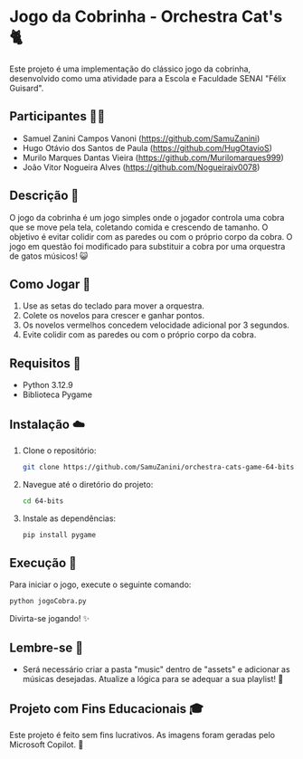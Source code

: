 # Jogo da Cobrinha - Orchestra Cat's 🐈

Este projeto é uma implementação do clássico jogo da cobrinha, desenvolvido como uma atividade para a Escola e Faculdade SENAI "Félix Guisard".

## Participantes 🧙‍♂️

- Samuel Zanini Campos Vanoni (https://github.com/SamuZanini)
- Hugo Otávio dos Santos de Paula (https://github.com/HugOtavioS)
- Murilo Marques Dantas Vieira (https://github.com/Murilomarques999)
- João Vitor Nogueira Alves (https://github.com/Nogueirajv0078)

## Descrição 📝

O jogo da cobrinha é um jogo simples onde o jogador controla uma cobra que se move pela tela, coletando comida e crescendo de tamanho. O objetivo é evitar colidir com as paredes ou com o próprio corpo da cobra. O jogo em questão foi modificado para substituir a cobra por uma orquestra de gatos músicos! 😺

## Como Jogar 🎻

1. Use as setas do teclado para mover a orquestra.
2. Colete os novelos para crescer e ganhar pontos.
3. Os novelos vermelhos concedem velocidade adicional por 3 segundos.
4. Evite colidir com as paredes ou com o próprio corpo da cobra.

## Requisitos 📒

- Python 3.12.9
- Biblioteca Pygame

## Instalação ☁️

1. Clone o repositório:
    ```bash
    git clone https://github.com/SamuZanini/orchestra-cats-game-64-bits.git
    ```
2. Navegue até o diretório do projeto:
    ```bash
    cd 64-bits
    ```
3. Instale as dependências:
    ```bash
    pip install pygame
    ```

## Execução 👾

Para iniciar o jogo, execute o seguinte comando:
```bash
python jogoCobra.py
```

Divirta-se jogando! ✨

## Lembre-se 💭

- Será necessário criar a pasta "music" dentro de "assets" e adicionar as músicas desejadas. Atualize a lógica para se adequar a sua playlist! 💫

## Projeto com Fins Educacionais 🎓

Este projeto é feito sem fins lucrativos. As imagens foram geradas pelo Microsoft Copilot. 🤖
